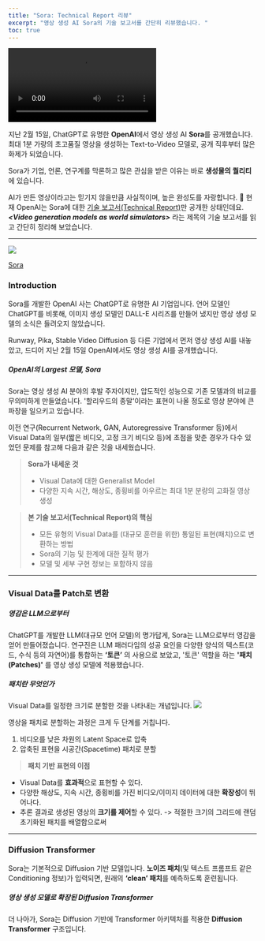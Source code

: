 ```yaml
---
title: "Sora: Technical Report 리뷰"
excerpt: "영상 생성 AI Sora의 기술 보고서를 간단히 리뷰했습니다. "
toc: true
---
```


![](https://velog.velcdn.com/images/yuhyeon0809/post/2d9beb9a-b8c7-4098-86a3-79b1883b7002/image.mp4)


지난 2월 15일, ChatGPT로 유명한 **OpenAI**에서 영상 생성 AI **Sora**를 공개했습니다. 
최대 1분 가량의 초고품질 영상을 생성하는 Text-to-Video 모델로, 공개 직후부터 많은 화제가 되었습니다. 

Sora가 기업, 언론, 연구계를 막론하고 많은 관심을 받은 이유는 바로 
**생성물의 퀄리티**에 있습니다.  




AI가 만든 영상이라고는 믿기지 않을만큼 사실적이며, 높은 완성도를 자랑합니다. 🫢
현재 OpenAI는 Sora에 대한 [기술 보고서(Technical Report)](https://openai.com/research/video-generation-models-as-world-simulators)만 공개한 상태인데요. 
***<Video generation models as world simulators\>*** 라는 제목의 기술 보고서를 읽고 간단히 정리해 보았습니다. 


---
![](https://velog.velcdn.com/images/yuhyeon0809/post/83a479cd-88ad-4157-a342-6ec781bac517/image.png)

[Sora](https://openai.com/sora)

### Introduction
Sora를 개발한 OpenAI 사는 ChatGPT로 유명한 AI 기업입니다. 
언어 모델인 ChatGPT를 비롯해, 이미지 생성 모델인 DALL-E 시리즈를 만들어 냈지만 영상 생성 모델의 소식은 들려오지 않았습니다. 

Runway, Pika, Stable Video Diffusion 등 다른 기업에서 먼저 영상 생성 AI를 내놓았고, 드디어 지난 2월 15일 OpenAI에서도 영상 생성 AI를 공개했습니다. 

##### OpenAI의 Largest 모델, Sora
Sora는 영상 생성 AI 분야의 후발 주자이지만, 압도적인 성능으로 기존 모델과의 비교를 무의미하게 만들었습니다. '할리우드의 종말'이라는 표현이 나올 정도로 영상 분야에 큰 파장을 일으키고 있습니다. 

이전 연구(Recurrent Network, GAN, Autoregressive Transformer 등)에서 Visual Data의 일부(짧은 비디오, 고정 크기 비디오 등)에 초점을 맞춘 경우가 다수 있었던 문제를 참고해 다음과 같은 것을 내세웠습니다. 


> **Sora가 내세운 것**
> - Visual Data에 대한 Generalist Model
> - 다양한 지속 시간, 해상도, 종횡비를 아우르는 최대 1분 분량의 고화질 영상 생성


> **본 기술 보고서(Technical Report)의 핵심**
> - 모든 유형의 Visual Data를 (대규모 훈련을 위한) 통일된 표현(패치)으로 변환하는 방법
> - Sora의 기능 및 한계에 대한 질적 평가
> - 모델 및 세부 구현 정보는 포함하지 않음



---

### Visual Data를 Patch로 변환
##### 영감은 LLM으로부터
ChatGPT를 개발한 LLM(대규모 언어 모델)의 명가답게, Sora는 LLM으로부터 영감을 얻어 만들어졌습니다. 연구진은 LLM 패러다임의 성공 요인을 다양한 양식의 텍스트(코드, 수식 등의 자연어)를 통합하는 **‘토큰’** 의 사용으로 보았고, '토큰' 역할을 하는 **'패치(Patches)'** 를 영상 생성 모델에 적용했습니다. 

##### 패치란 무엇인가
Visual Data를 일정한 크기로 분할한 것을 나타내는 개념입니다. 
![](https://velog.velcdn.com/images/yuhyeon0809/post/58686766-c0c6-4c40-9942-9174da33f503/image.png)


영상을 패치로 분할하는 과정은 크게 두 단계를 거칩니다.

1. 비디오를 낮은 차원의 Latent Space로 압축
2. 압축된 표현을 시공간(Spacetime) 패치로 분할

> **패치 기반 표현의 이점**
- Visual Data를 **효과적**으로 표현할 수 있다. 
- 다양한 해상도, 지속 시간, 종횡비를 가진 비디오/이미지 데이터에 대한 **확장성**이 뛰어나다. 
- 추론 결과로 생성된 영상의 **크기를 제어**할 수 있다. 
	-> 적절한 크기의 그리드에 랜덤 초기화된 패치를 배열함으로써

---
### Diffusion Transformer
Sora는 기본적으로 Diffusion 기반 모델입니다. **노이즈 패치**(및 텍스트 프롬프트 같은 Conditioning 정보)가 입력되면, 원래의 **‘clean’ 패치**를 예측하도록 훈련됩니다. 
##### 영상 생성 모델로 확장된 Diffusion Transformer
더 나아가, Sora는 Diffusion 기반에 Transformer 아키텍처를 적용한 **Diffusion Transformer** 구조입니다. 









  
 






